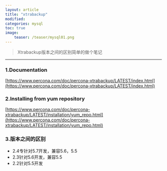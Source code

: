```yaml
---
layout: article
title: "xtrabackup"
modified:
categories: mysql
toc: true
image:
    teaser: /teaser/mysql01.png
---
```

> Xtrabackup版本之间的区别简单的做个笔记

---      
### 1.Documentation
[https://www.percona.com/doc/percona-xtrabackup/LATEST/index.html](https://www.percona.com/doc/percona-xtrabackup/LATEST/index.html)  

### 2.Installing from yum repository  
[https://www.percona.com/doc/percona-xtrabackup/LATEST/installation/yum_repo.html](https://www.percona.com/doc/percona-xtrabackup/LATEST/installation/yum_repo.html)  

### 3.版本之间的区别    
- 2.4专针对5.7开发，兼容5.6，5.5     
- 2.3针对5.6开发，兼容5.5      
- 2.2针对5.5开发      
